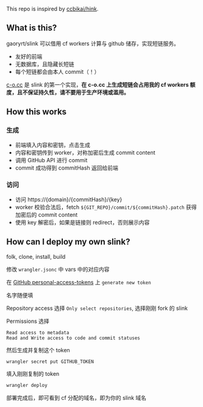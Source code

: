 This repo is inspired by [ccbikai/hink](https://github.com/ccbikai/hink).

## What is this?
gaoryrt/slink 可以借用 cf workers 计算与 github 储存，实现短链服务。
- 友好的前端
- 无数据库，且隐藏长短链
- 每个短链都会由本人 commit（！）

[c-o.cc](https://c-o.cc) 是 slink 的第一个实现，**在 c-o.cc 上生成短链会占用我的 cf workers 额度，且不保证持久性，请不要用于生产环境或滥用。**

## How this works
### 生成
- 前端填入内容和密钥，点击生成
- 内容和密钥传到 worker，对称加密后生成 commit content
- 调用 GitHub API 进行 commit
- commit 成功得到 commitHash 返回给前端

### 访问
- 访问 https://{domain}/{commitHash}/{key}
- worker 校验合法后，fetch `${GIT_REPO}/commit/${commitHash}.patch` 获得加密后的 commit content
- 使用 key 解密后，如果是链接则 redirect，否则展示内容

## How can I deploy my own slink?
folk, clone, install, build

修改 `wrangler.jsonc` 中 vars 中的对应内容

在 [GitHub personal-access-tokens](https://github.com/settings/personal-access-tokens) 上 `generate new token`

名字随便填

Repository access 选择 `Only select repositories`, 选择刚刚 fork 的 slink

Permissions 选择
```
Read access to metadata
Read and Write access to code and commit statuses
```
然后生成并复制这个 token

```bash
wrangler secret put GITHUB_TOKEN
```
填入刚刚复制的 token

```bash
wrangler deploy
```
部署完成后，即可看到 cf 分配的域名，即为你的 slink 域名
